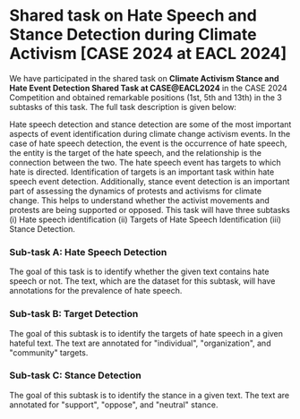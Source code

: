 <!--# Hate-Speech-Event-Detection-CASE-EACL-2024 -->
# Shared task on Hate Speech and Stance Detection during Climate Activism [CASE 2024 at EACL 2024]

We have participated in the shared task on **Climate Activism Stance and Hate Event Detection Shared Task at CASE@EACL2024** in the CASE 2024 Competition and obtained remarkable positions (1st, 5th and 13th) in the 3 subtasks of this task. The full task description is given below:

Hate speech detection and stance detection are some of the most important aspects of event identification during climate change activism events. In the case of hate speech detection, the event is the occurrence of hate speech, the entity is the target of the hate speech, and the relationship is the connection between the two. The hate speech event has targets to which hate is directed. Identification of targets is an important task within hate speech event detection. Additionally, stance event detection is an important part of assessing the dynamics of protests and activisms for climate change. This helps to understand whether the activist movements and protests are being supported or opposed. This task will have three subtasks (i) Hate speech identification (ii) Targets of Hate Speech Identification (iii) Stance Detection.

 

### Sub-task A: Hate Speech Detection

The goal of this task is to identify whether the given text contains hate speech or not. The text, which are the dataset for this subtask, will have annotations for the prevalence of hate speech.

### Sub-task B: Target Detection

The goal of this subtask is to identify the targets of hate speech in a given hateful text. The text are annotated for "individual", "organization", and "community" targets.

### Sub-task C: Stance Detection

The goal of this subtask is to identify the stance in a given text. The text are annotated for "support", "oppose", and "neutral" stance.
